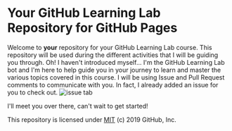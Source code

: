 # Your GitHub Learning Lab Repository for GitHub Pages
Welcome to **your** repository for your GitHub Learning Lab course. This repository will be used during the different activities that I will be guiding you through. 
Oh! I haven't introduced myself...
I'm the GitHub Learning Lab bot and I'm here to help guide you in your journey to learn and master the various topics covered in this course. I will be using Issue and Pull Request comments to communicate with you. In fact, I already added an issue for you to check out.
![issue tab](https://lab.github.com/public/images/issue_tab.png)

I'll meet you over there, can't wait to get started!

This repository is licensed under [MIT](../LICENSE) (c) 2019 GitHub, Inc.
